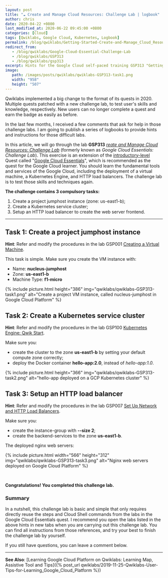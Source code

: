 ```yaml
---
layout: post
title: "☁ Create and Manage Cloud Resources: Challenge Lab | logbook"
author: chris
date: 2020-04-22 +0800
last_modified_at: 2020-06-22 09:45:00 +0800
categories: [Cloud]
tags: [Qwiklabs, Google Cloud, Kubernetes, Logbook]
permalink: /blog/qwiklabs/Getting-Started-Create-and-Manage_Cloud_Resources-Challenge-Lab
redirect_from:
   - /blog/qwiklabs/Google-Cloud-Essential-Challenge-Lab
   - /blog/qwiklabs/GSP313
   - /blog/qwiklabs/gsp313
excerpt: Hints for the Google Cloud self-paced training GSP313 "Getting Started&#58; Create and Manage Cloud Resources&#58; Challenge Lab" on Qwiklabs | 1. Create a project jumphost instance | 2. Create a Kubernetes service cluster | 3. Setup an HTTP load balancer
image:
   path: /images/posts/qwiklabs/qwiklabs-GSP313-task1.png
   width: "958"
   height: "507"
---
```


<!--more-->

Qwiklabs implemented a big change to the format of its quests in 2020. Multiple quests patched with a new challenge lab, to test user's skills and knowledge, respectively. New users can no longer complete a quest and earn the badge as easily as before.

In the last few months, I received a few comments that ask for help in those challenge labs. I am going to publish a series of logbooks to provide hints and instructions for those difficult labs.

In this article, we will go through the lab **GSP313** _[reate and Manage Cloud Resources: Challenge Lab](https://www.qwiklabs.com/focuses/10258?parent=catalog)_ (formerly known as _Google Cloud Essentials: Challenge Lab_). This exercise is an extension of the [introductory-level](https://www.qwiklabs.com/quests/120) Quest called "[Google Cloud Essentials](https://www.qwiklabs.com/quests/23)", which is recommended as the quest for the Google Cloud learner. You should learn the fundamental tools and services of the Google Cloud, including the deployment of a virtual machine, a Kubernetes Engine, and HTTP load balancers. The challenge lab is to test those skills and techniques again.

**The challenge contains 3 compulsory tasks:**

1. Create a project jumphost instance (zone: us-east1-b);
2. Create a Kubernetes service cluster;
3. Setup an HTTP load balancer to create the web server frontend.

* * *

## Task 1: Create a project jumphost instance

**Hint**: Refer and modify the procedures in the lab GSP001 [Creating a Virtual Machine](https://google.qwiklabs.com/focuses/3563?parent=catalog#step4).

This task is simple. Make sure you create the VM instance with:

- Name: **nucleus-jumphost**
- Zone: **us-east1-b**
- Machine Type: **f1-micro**

{% include picture.html height="386" img="qwiklabs/qwiklabs-GSP313-task1.png" alt="Create a project VM instance, called nucleus-jumphost in Google Cloud Platform" %}

## Task 2: Create a Kubernetes service cluster

**Hint**: Refer and modify the procedures in the lab GSP100 [Kubernetes Engine: Qwik Start](https://google.qwiklabs.com/focuses/878?parent=catalog).

Make sure you:

- create the cluster to the zone **us-east1-b** by setting your default compute zone correctly;
- deploy the Docker container **hello-app:2.0**, instead of _hello-app:1.0_.

{% include picture.html height="366" img="qwiklabs/qwiklabs-GSP313-task2.png" alt="hello-app deployed on a GCP Kubernetes cluster" %}

## Task 3: Setup an HTTP load balancer

**Hint**: Refer and modify the procedures in the lab GSP007 [Set Up Network and HTTP Load Balancers](https://google.qwiklabs.com/focuses/12007?parent=catalog).

Make sure you:

- create the instance-group with **--size 2**;
- create the backend-services to the zone **us-east1-b**.

The deployed nginx web servers:

{% include picture.html width="566" height="312" img="qwiklabs/qwiklabs-GSP313-task3.png" alt="Nginx web servers deployed on Google Cloud Platform" %}

<br>

**Congratulations! You completed this challenge lab.**

### Summary

In a nutshell, this challenge lab is basic and simple that only requires directly reuse the steps and Cloud Shell commands from the labs in the Google Cloud Essentials quest. I recommend you open the labs listed in the above hints in new tabs when you are carrying out this challenge lab. You can find all instructions from those references, and try your best to finish the challenge lab by yourself.

If you still have questions, you can leave a comment below.

* * *

**See Also**: [Learning Google Cloud Platform on Qwiklabs: Learning Map, Assistive Tool and Tips]({% post_url qwiklabs/2019-11-25-Qwiklabs-User-Tips-for-Learning_Google_Cloud_Platform %})
